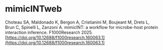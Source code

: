 # mimicINTweb

Choteau SA, Maldonado K, Bergon A, Cristianini M, Boujeant M, Drets L, Brun C, Spinelli L, Zanzoni A. mimicINT: a workflow for microbe-host protein interaction inference. F1000Research 2025. [https://doi.org/10.12688/f1000research.160063.1](https://doi.org/10.12688/f1000research.160063.1)

